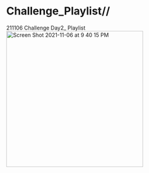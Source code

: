# Challenge_Playlist//




211106
Challenge Day2_ Playlist
<img width="361" alt="Screen Shot 2021-11-06 at 9 40 15 PM" src="https://user-images.githubusercontent.com/82393165/140610179-6d32616a-2700-42f8-9660-f2d05c1f9df1.png">

